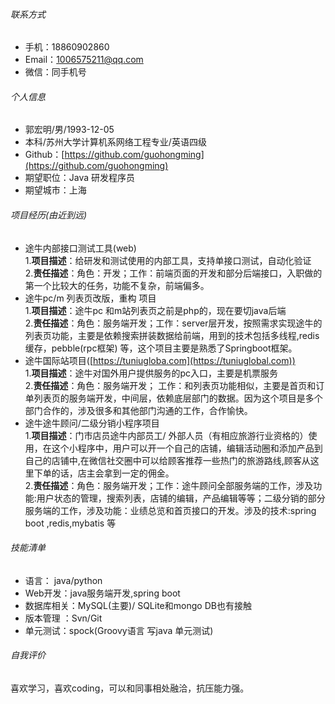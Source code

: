 ###### 联系方式

- 手机：18860902860
- Email：1006575211@qq.com
- 微信：同手机号

###### 个人信息

 - 郭宏明/男/1993-12-05
 - 本科/苏州大学计算机系网络工程专业/英语四级
 - Github：[https://github.com/guohongming](https://github.com/guohongming)
 - 期望职位：Java 研发程序员
 - 期望城市：上海
 

###### 项目经历(由近到远)

 * 途牛内部接口测试工具(web)  
 		1.**项目描述**：给研发和测试使用的内部工具，支持单接口测试，自动化验证   
		2.**责任描述**：角色：开发；工作：前端页面的开发和部分后端接口，入职做的第一个比较大的任务，功能不复杂，前端偏多。
 * 途牛pc/m 列表页改版，重构 项目  
 		1.**项目描述**：途牛pc 和m站列表页之前是php的，现在要切java后端   
		2.**责任描述**：角色：服务端开发；工作：server层开发，按照需求实现途牛的列表页功能，主要是依赖搜索拼装数据给前端，用到的技术包括多线程,redis缓存，pebble(rpc框架) 等，这个项目主要是熟悉了Springboot框架。
*  途牛国际站项目([https://tuniugloba.com](https://tuniuglobal.com))  
		1.**项目描述**：途牛对国外用户提供服务的pc入口，主要是机票服务  
		2.**责任描述**：角色：服务端开发； 工作：和列表页功能相似，主要是首页和订单列表页的服务端开发，中间层，依赖底层部门的数据。因为这个项目是多个部门合作的，涉及很多和其他部门沟通的工作，合作愉快。
*  途牛途牛顾问/二级分销小程序项目  
		1.**项目描述**：门市店员途牛内部员工/ 外部人员（有相应旅游行业资格的）使用，在这个小程序中，用户可以开一个自己的店铺，编辑活动圈和添加产品到自己的店铺中,在微信社交圈中可以给顾客推荐一些热门的旅游路线,顾客从这里下单的话，店主会拿到一定的佣金。  
		2.**责任描述**：角色：服务端开发；工作：途牛顾问全部服务端的工作，涉及功能:用户状态的管理，搜索列表，店铺的编辑，产品编辑等等；二级分销的部分服务端的工作，涉及功能：业绩总览和首页接口的开发。涉及的技术:spring boot ,redis,mybatis 等
		



###### 技能清单

- 语言： java/python
- Web开发：java服务端开发,spring boot
- 数据库相关：MySQL(主要)/   SQLite和mongo DB也有接触
- 版本管理 ：Svn/Git
- 单元测试：spock(Groovy语言 写java 单元测试)

###### 自我评价

喜欢学习，喜欢coding，可以和同事相处融洽，抗压能力强。

